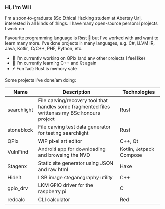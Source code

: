 ### Hi, I'm Will

I'm a soon-to-graduate BSc Ethical Hacking student at Abertay Uni, interested in all kinds of things. I have many open-source personal projects I work on

Favourite programming language is Rust 🦀 but I've worked with and want to learn many more. I've done projects in many languages, e.g. C#, LLVM IR, Java, Kotlin, C/C++, PHP, Python, etc.

- 🔭 I’m currently working on QPix (and any other projects I feel like)
- 🌱 I’m currently learning C++ and Qt again
- ⚡ Fun fact: Rust is memory safe

Some projects I've done/am doing:

| Name        | Description                                                                                            | Technologies            |
| ----------- | ------------------------------------------------------------------------------------------------------ | ----------------------- |
| searchlight | File carving/recovery tool that handles some fragmented files written as my BSc honours project        | Rust                    |
| stoneblock  | File carving test data generator for testing searchlight                                               | Rust                    |
| QPix        | WIP pixel art editor                                                                                   | C++, Qt                 |
| VulnFind    | Android app for downloading and browsing the NVD                                                       | Kotlin, Jetpack Compose |
| Stagenx     | Static site generator using JSON and raw html                                                          | Haxe                    |
| Hideit      | LSB image steganography utility                                                                        | C++                     |
| gpio_drv    | LKM GPIO driver for the raspberry pi                                                                   | C                       |
| redcalc     | CLI calculator                                                                                         | Red                     |

<!--
TODO Maybe add more to this, idk what to say really. The below stuff is what Github provided by default, maybe can use some of them

- 🔭 I’m currently working on ...
- 🌱 I’m currently learning ...
- 👯 I’m looking to collaborate on ...
- 🤔 I’m looking for help with ...
- 💬 Ask me about ...
- 📫 How to reach me: ...
- 😄 Pronouns: ...
- ⚡ Fun fact: ...
-->
